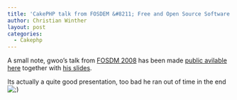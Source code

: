```yaml
---
title: 'CakePHP talk from FOSDEM &#8211; Free and Open Source Software Developers&#8217; European Meeting'
author: Christian Winther
layout: post
categories:
  - Cakephp
---
```

A small note, gwoo&#8217;s talk from [FOSDM 2008][1] has been made [public avilable here][2] together with [his slides][3].

Its actually a quite good presentation, too bad he ran out of time in the end <img src='http://www.cakephp.nu/wp-includes/images/smilies/icon_wink.gif' alt=';)' class='wp-smiley' />

 [1]: http://www.fosdem.org/
 [2]: http://ftp.heanet.ie/mirrors/fosdem-video/2008/maintracks/FOSDEM2008-cakephp.ogg
 [3]: http://cakephp.org/files/FOSDEM.pdf
